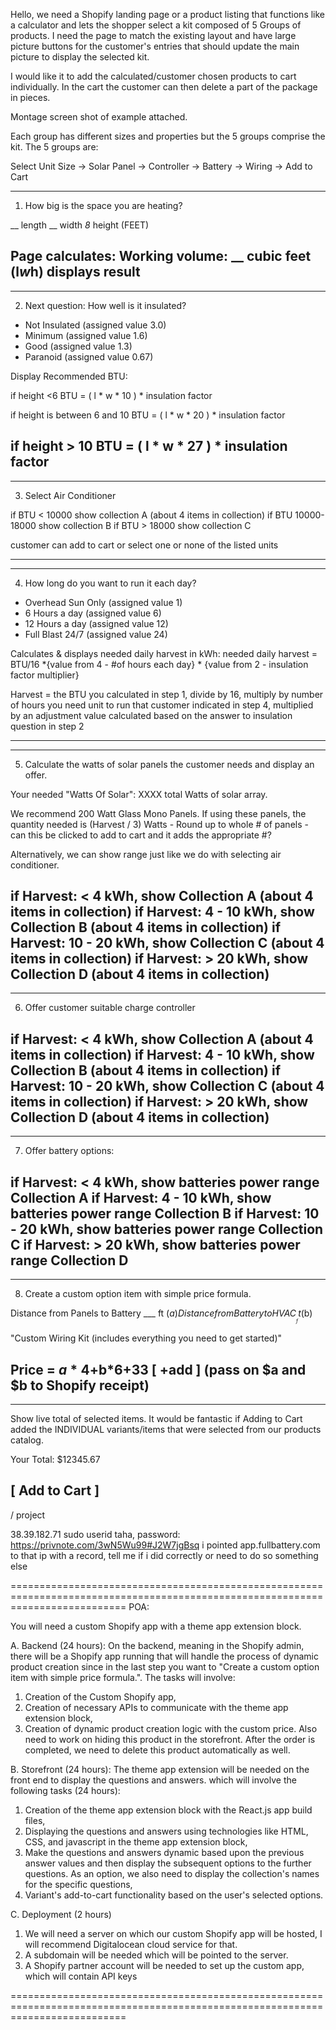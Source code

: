 Hello, we need a Shopify landing page or a product listing that functions like a calculator and lets the shopper select a kit composed of 5 Groups of products. I need the page to match the existing layout and have large picture buttons for the customer's entries that should update the main picture to display the selected kit.


I would like it to add the calculated/customer chosen products to cart individually. In the cart the customer can then delete a part of the package in pieces. 

Montage screen shot of example attached.

Each group has different sizes and properties but the 5 groups comprise the kit. The 5 groups are:


Select Unit Size -> Solar Panel -> Controller -> Battery -> Wiring -> Add to Cart

---------------------------------------------------------------------                         

1. How big is the space you are heating?


 __ length  __ width  _8_ height (FEET)


Page calculates: Working volume: __ cubic feet (l*w*h) displays result
---------------------------------------------------------------------

---------------------------------------------------------------------
2. Next question: How well is it insulated?

- Not Insulated (assigned value 3.0)
- Minimum (assigned value 1.6)
- Good (assigned value 1.3)
- Paranoid (assigned value 0.67)


Display Recommended BTU:

if height <6
BTU = ( l * w * 10 ) * insulation factor

if height is between 6 and 10
BTU = ( l * w * 20 ) * insulation factor

if height > 10
BTU = ( l * w * 27 ) * insulation factor
---------------------------------------------------------------------

---------------------------------------------------------------------
3. Select Air Conditioner

if BTU < 10000 show collection A (about 4 items in collection)
if BTU 10000-18000 show collection B
if BTU > 18000 show collection C

customer can add to cart or select one or none of the listed units

---------------------------------------------------------------------

---------------------------------------------------------------------
4. How long do you want to run it each day?

- Overhead Sun Only (assigned value 1)
- 6 Hours a day (assigned value 6)
- 12 Hours a day (assigned value 12)
- Full Blast 24/7 (assigned value 24)


Calculates & displays needed daily harvest in kWh: 
needed daily harvest = BTU/16 *{value from 4 - #of hours each day} * {value from 2 - insulation factor multiplier}

Harvest = the BTU you calculated in step 1, divide by 16, multiply by number of hours you need unit to run that customer indicated in step 4, multiplied by an adjustment value calculated based on the answer to insulation question in step 2


---------------------------------------------------------------------

---------------------------------------------------------------------
5. Calculate the watts of solar panels the customer needs and display an offer.


Your needed "Watts Of Solar": XXXX total Watts of solar array.

We recommend 200 Watt Glass Mono Panels. If using these panels, 
the quantity needed is (Harvest / 3) Watts - Round up to whole # of panels - can
this be clicked to add to cart and it adds the appropriate #?


Alternatively, we can show range just like we do with selecting air conditioner. 

  if Harvest: < 4 kWh, show Collection A (about 4 items in collection)
  if Harvest: 4 - 10 kWh, show Collection B (about 4 items in collection)
  if Harvest: 10 - 20 kWh, show Collection C (about 4 items in collection)
  if Harvest: > 20 kWh, show Collection D (about 4 items in collection)
---------------------------------------------------------------------

---------------------------------------------------------------------
6. Offer customer suitable charge controller

if Harvest: < 4 kWh, show Collection A (about 4 items in collection)
if Harvest: 4 - 10 kWh, show Collection B (about 4 items in collection)
if Harvest: 10 - 20 kWh, show Collection C (about 4 items in collection)
if Harvest: > 20 kWh, show Collection D (about 4 items in collection) 
---------------------------------------------------------------------

---------------------------------------------------------------------
7. Offer battery options:

if Harvest: < 4 kWh, show batteries power range Collection A
if Harvest: 4 - 10 kWh, show batteries power range Collection B
if Harvest: 10 - 20 kWh, show batteries power range Collection C
if Harvest: > 20 kWh, show batteries power range Collection D
---------------------------------------------------------------------

---------------------------------------------------------------------
8. Create a custom option item with simple price formula.

Distance from Panels to Battery ___ ft ($a)
Distance from Battery to HVAC ___ ft ($b)


"Custom Wiring Kit (includes everything you need to get started)"

Price = $a*4+$b*6+33   [ +add ] (pass on $a and $b to Shopify receipt)
---------------------------------------------------------------------

---------------------------------------------------------------------
Show live total of selected items. It would be fantastic if Adding to Cart added the INDIVIDUAL variants/items that were selected from our products catalog.

Your Total: $12345.67

[ Add to Cart ]
---------------------------------------------------------------------
/ project



38.39.182.71 sudo userid taha, password: https://privnote.com/3wN5Wu99#J2W7jgBsq
i pointed app.fullbattery.com to that ip with a record, tell me if i did correctly or need to do so something else





================================================================================================================================
POA:

You will need a custom Shopify app with a theme app extension block.

A. Backend (24 hours):
On the backend, meaning in the Shopify admin, there will be a Shopify app running that will handle the process of dynamic product creation since in the last step you want to "Create a custom option item with simple price formula.". The tasks will involve:
  1. Creation of the Custom Shopify app,
  2. Creation of necessary APIs to communicate with the theme app extension block,
  3. Creation of dynamic product creation logic with the custom price. Also need to work on hiding this product in the storefront. After the order is completed, we need to delete this product automatically as well.

B. Storefront (24 hours):
The theme app extension will be needed on the front end to display the questions and answers. which will involve the following tasks (24 hours):
  1. Creation of the theme app extension block with the React.js app build files,
  2. Displaying the questions and answers using technologies like HTML, CSS, and javascript in the theme app extension block,
  3. Make the questions and answers dynamic based upon the previous answer values and then display the subsequent options to the further questions. As an option, we also need to display the collection's names for the specific questions,
  4. Variant's add-to-cart functionality based on the user's selected options.

C. Deployment (2 hours)
  1. We will need a server on which our custom Shopify app will be hosted, I will recommend Digitalocean cloud service for that.
  2. A subdomain will be needed which will be pointed to the server.
  3. A Shopify partner account will be needed to set up the custom app, which will contain API keys

================================================================================================================================

